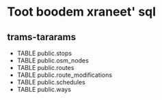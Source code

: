 # Toot boodem xraneet' sql

## trams-tararams
* TABLE public.stops
* TABLE public.osm_nodes
* TABLE public.routes
* TABLE public.route_modifications
* TABLE public.schedules
* TABLE public.ways

